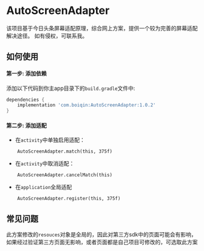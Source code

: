 # AutoScreenAdapter

该项目基于今日头条屏幕适配原理，综合网上方案，提供一个较为完善的屏幕适配解决途径。
如有侵权，可联系我。

## 如何使用

#### 第一步: 添加依赖

添加以下代码到你主app目录下的`build.gradle`文件中:

```gradle
dependencies {
    implementation 'com.boiqin:AutoScreenAdapter:1.0.2'
}
```

#### 第二步: 添加适配
- 在`activity`中单独启用适配：
```
    AutoScreenAdapter.match(this, 375f)
```
- 在`activity`中取消适配：       
```
    AutoScreenAdapter.cancelMatch(this)
```
- 在`application`全局适配
```
    AutoScreenAdapter.register(this, 375f)
```

  
## 常见问题

此方案修改的`resouces`对象是全局的，因此对第三方sdk中的页面可能会有影响，如果经过验证第三方页面无影响，或者页面都是自己项目可修改的，可选取此方案


